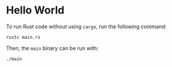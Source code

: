 # Hello World

To run Rust code without using `cargo`, run the following command:

```
rustc main.rs
```

Then, the `main` binary can be run with:

```
./main
```

